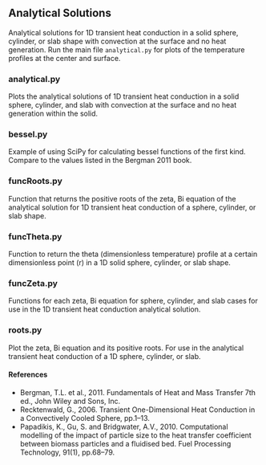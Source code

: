 ## Analytical Solutions
Analytical solutions for 1D transient heat conduction in a solid sphere, cylinder, or slab shape with convection at the surface and no heat generation. Run the main file `analytical.py` for plots of the temperature profiles at the center and surface.

### analytical.py
Plots the analytical solutions of 1D transient heat conduction in a solid sphere, cylinder, and slab with convection at the surface and no heat generation within the solid.

### bessel.py
Example of using SciPy for calculating bessel functions of the first kind. Compare to the values listed in the Bergman 2011 book.

### funcRoots.py
Function that returns the positive roots of the zeta, Bi equation of the analytical solution for 1D transient heat conduction of a sphere, cylinder, or slab shape.

### funcTheta.py
Function to return the theta (dimensionless temperature) profile at a certain dimensionless point (r) in a 1D solid sphere, cylinder, or slab shape.

### funcZeta.py
Functions for each zeta, Bi equation for sphere, cylinder, and slab cases for use in the 1D transient heat conduction analytical solution.

### roots.py
Plot the zeta, Bi equation and its positive roots. For use in the analytical transient heat conduction of a 1D sphere, cylinder, or slab.

#### References
* Bergman, T.L. et al., 2011. Fundamentals of Heat and Mass Transfer 7th ed., John Wiley and Sons, Inc.
* Recktenwald, G., 2006. Transient One-Dimensional Heat Conduction in a Convectively Cooled Sphere, pp.1–13.
* Papadikis, K., Gu, S. and Bridgwater, A.V., 2010. Computational modelling of the impact of particle size to the heat transfer coefficient between biomass particles and a fluidised bed. Fuel Processing Technology, 91(1), pp.68–79.

